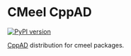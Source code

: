# CMeel CppAD

[![PyPI version](https://badge.fury.io/py/cmeel-cppad.svg)](https://pypi.org/project/cmeel-cppad)

[CppAD](https://github.com/coin-or/CppAD) distribution for cmeel packages.
